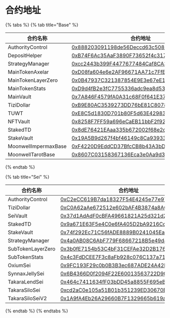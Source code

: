 # 合约地址

{% tabs %}
{% tab title="Base" %}
<table data-full-width="true"><thead><tr><th width="207">合约名称</th><th>合约地址</th><th data-hidden></th></tr></thead><tbody><tr><td>AuthorityControl</td><td><a href="https://basescan.org/address/0x888203091198de56Deccd63c508C4a1392868b58">0x888203091198de56Deccd63c508C4a1392868b58</a></td><td></td></tr><tr><td>DepositHelper</td><td><a href="https://basescan.org/address/0xB74F6Ac35AaF3890F73652f4c31755bA5157D299">0xB74F6Ac35AaF3890F73652f4c31755bA5157D299</a></td><td></td></tr><tr><td>StrategyManager</td><td><a href="https://basescan.org/address/0xcc2443b399F4477677484Caf8CA318A0c6546a56">0xcc2443b399F4477677484Caf8CA318A0c6546a56</a></td><td></td></tr><tr><td>MainTokenAxelar</td><td><a href="https://basescan.org/address/0xD08fa604e6e2AF96671AA71c7FfEac885c0f87a0">0xD08fa604e6e2AF96671AA71c7FfEac885c0f87a0</a></td><td></td></tr><tr><td>MainTokenLayerZero</td><td><a href="https://basescan.org/address/0x0B47937C321387854E9E3e67eE16F2657454f7f9">0x0B47937C321387854E9E3e67eE16F2657454f7f9</a></td><td></td></tr><tr><td>MainTokenStats</td><td><a href="https://basescan.org/address/0xD9d4fB2e3fC7755336adc9ea8d53316D69f97E37">0xD9d4fB2e3fC7755336adc9ea8d53316D69f97E37</a></td><td></td></tr><tr><td>MainVault</td><td><a href="https://basescan.org/address/0x7A846F4579fA0A31c68F0f641E370fB28D90a8db">0x7A846F4579fA0A31c68F0f641E370fB28D90a8db</a></td><td></td></tr><tr><td>TiziDollar</td><td><a href="https://basescan.org/address/0xB9E80AC3539273DD76bE81C8078848a98dAb7bC0">0xB9E80AC3539273DD76bE81C8078848a98dAb7bC0</a></td><td></td></tr><tr><td>TUWT</td><td><a href="https://basescan.org/address/0xE8C5d1830D701b80F5d63E42983d25EFb54B5dde">0xE8C5d1830D701b80F5d63E42983d25EFb54B5dde</a></td><td></td></tr><tr><td>NFTVault</td><td><a href="https://app.gitbook.com/o/swzQesOhzFhftAB9Qjq5/s/rA5RvleDQVjJKAoI2muo/">0x8258F7FF59a696eCaEB11bbF2f92E6E37940cc26</a></td><td></td></tr><tr><td>StakedTD</td><td><a href="https://basescan.org/address/0x8dE76421EAaa335b672002f68e2c84891ca4FC34">0x8dE76421EAaa335b672002f68e2c84891ca4FC34</a></td><td></td></tr><tr><td>StakeVault</td><td><a href="https://basescan.org/address/0x19A5B9d267f4bf46149c8Ca9393358d1C9782082">0x19A5B9d267f4bf46149c8Ca9393358d1C9782082</a></td><td></td></tr><tr><td>MoonwellImpermaxBase</td><td><a href="https://basescan.org/address/0xF4220D9EddCD37BfcCB8b43A3bDF5527e1722f6B">0xF4220D9EddCD37BfcCB8b43A3bDF5527e1722f6B</a></td><td></td></tr><tr><td>MoonwellTarotBase</td><td><a href="https://app.gitbook.com/o/swzQesOhzFhftAB9Qjq5/s/rA5RvleDQVjJKAoI2muo/">0x8607C03158367136Eca3e0Aa9d3013216F3dAe97</a></td><td></td></tr></tbody></table>
{% endtab %}

{% tab title="Sei" %}
<table><thead><tr><th width="197.00006103515625">合约名称</th><th>合约地址</th></tr></thead><tbody><tr><td>AuthorityControl</td><td><a href="https://seitrace.com/address/0xC2eCC619B7da18327F54E4245e77e97c1313dB96?chain=pacific-1&#x26;tab=transactions">0xC2eCC619B7da18327F54E4245e77e97c1313dB96</a></td></tr><tr><td>TiziDollar</td><td><a href="https://seitrace.com/address/0xC0A62aAe672512e602bAF4B3874a8A0aAFDf59Af?chain=pacific-1">0xC0A62aAe672512e602bAF4B3874a8A0aAFDf59Af</a></td></tr><tr><td>SeiVault</td><td><a href="https://seitrace.com/address/0x37d1AdAdF0cBFA49661821A25d321d271A617613?chain=pacific-1">0x37d1AdAdF0cBFA49661821A25d321d271A617613</a></td></tr><tr><td>StakedTD</td><td><a href="https://seitrace.com/address/0x9a671E63F5e4C0e6fA405D2bA9216Cd29f04e00e?chain=pacific-1">0x9a671E63F5e4C0e6fA405D2bA9216Cd29f04e00e</a></td></tr><tr><td>StakeVault</td><td><a href="https://seitrace.com/address/0x74f292Ec71C56fADE8889B0241045Ea75ffc8cB6?chain=pacific-1">0x74f292Ec71C56fADE8889B0241045Ea75ffc8cB6</a></td></tr><tr><td>StrategyManager</td><td><a href="https://seitrace.com/address/0x4a0AB08C6AbF779F68667218B5e49d4d6004032e?chain=pacific-1">0x4a0AB08C6AbF779F68667218B5e49d4d6004032e</a></td></tr><tr><td>SubTokenLayerZero</td><td><a href="https://seitrace.com/address/0x3b0fE7154b53C4bF31CEFAe32D2B17680Faa6D35?chain=pacific-1">0x3b0fE7154b53C4bF31CEFAe32D2B17680Faa6D35</a></td></tr><tr><td>SubTokenStats</td><td><a href="https://seitrace.com/address/0x4c3FdDCEE7F3c8aFb928c076C137a712E306434a?chain=pacific-1">0x4c3FdDCEE7F3c8aFb928c076C137a712E306434a</a></td></tr><tr><td>OxiumSei</td><td><a href="https://seitrace.com/address/0x9FC193F29c0b0B3B3ec687ADE24A42De1a667fAC?chain=pacific-1">0x9FC193F29c0b0B3B3ec687ADE24A42De1a667fAC</a></td></tr><tr><td>SynnaxJellySei</td><td><a href="https://seitrace.com/address/0x6B4366D0f2094F22E60013563722D90E8C895808?chain=pacific-1">0x6B4366D0f2094F22E60013563722D90E8C895808</a></td></tr><tr><td>TakaraLendSei</td><td><a href="https://seitrace.com/address/0x464c7411634fF03bDD45a8855F695eBf69469e60?chain=pacific-1">0x464c7411634fF03bDD45a8855F695eBf69469e60</a></td></tr><tr><td>TakaraSiloSei</td><td><a href="https://seitrace.com/address/0xcd2aC0e105a51B01b351239ED30670E04Fa525a8?chain=pacific-1">0xcd2aC0e105a51B01b351239ED30670E04Fa525a8</a></td></tr><tr><td>TakaraSiloSeiV2</td><td><a href="https://seitrace.com/address/0x1A9fA4Eb26A29660B7F1329665b619aA9B222Bd3?chain=pacific-1">0x1A9fA4Eb26A29660B7F1329665b619aA9B222Bd3</a></td></tr></tbody></table>
{% endtab %}
{% endtabs %}
